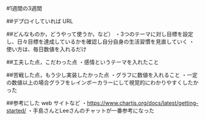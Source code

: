 #1週間の3週間

##デプロイしていれば URL

##どんなものか，どうやって使うか，など）
・3つのテーマに対し目標を設定し、日々目標を達成しているかを確認し自分自身の生活習慣を見直していく
・使い方は、毎日数値を入れるだけ

##工夫した点，こだわった点
・感情というテーマを入れたこと

##苦戦した点，もう少し実装したかった点
・グラフに数値を入れること
・一定の数値以上の場合グラフをレインボーカラーにして視覚的にわかりやすくしたかった

##参考にした web サイトなど
・https://www.chartjs.org/docs/latest/getting-started/
・手島さんとLeeさんのチャットが一番参考になった
